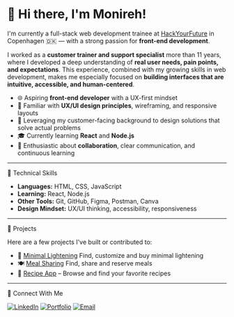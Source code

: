 

<!--
**Zargarnejad/zargarnejad** is a ✨ _special_ ✨ repository because its `README.md` (this file) appears on your GitHub profile.

Here are some ideas to get you started:

- 🔭 I’m currently working on ...
- 🌱 I’m currently learning ...
- 👯 I’m looking to collaborate on ...
- 🤔 I’m looking for help with ...
- 💬 Ask me about ...
- 📫 How to reach me: ...
- 😄 Pronouns: ...
- ⚡ Fun fact: ...
-->
# 👋 Hi there, I'm Monireh!

I'm currently a full-stack web development trainee at [HackYourFuture](https://www.hackyourfuture.dk/) in Copenhagen 🇩🇰 — with a strong passion for **front-end development**.

I worked as a **customer trainer and support specialist** more than 11 years, where I developed a deep understanding of **real user needs, pain points, and expectations**. This experience, combined with my growing skills in web development, makes me especially focused on **building interfaces that are intuitive, accessible, and human-centered**.


- 🌐 Aspiring **front-end developer** with a UX-first mindset
- 🎨 Familiar with **UX/UI design principles**, wireframing, and responsive layouts
- 🧠 Leveraging my customer-facing background to design solutions that solve actual problems
- 🎓 Currently learning **React** and **Node.js**
- 💬 Enthusiastic about **collaboration**, clear communication, and continuous learning

---
 🚀 Technical Skills

- **Languages:** HTML, CSS, JavaScript
- **Learning:** React, Node.js
- **Other Tools:** Git, GitHub, Figma, Postman, Canva
- **Design Mindset:** UX/UI thinking, accessibility, responsiveness

---
<!--

 🌱 I'm currently working on

- React-based apps and components
- Building RESTful APIs using Node.js and Express
- Improving my design-to-code workflow

---
-->

 🧪 Projects

Here are a few projects I've built or contributed to:

- 🔦 [Minimal Lightening](https://github.com/Zargarnejad/minimal-lightening) Find, customize and buy minimal lightening
- 🍽️ [Meal Sharing](https://github.com/Zargarnejad/meal-sharing) Find, share and reserve meals
- 📖 [Recipe App](https://github.com/Zargarnejad/Recipe-App) – Browse and find your favorite recipes

---

 🔗 Connect With Me

[![LinkedIn](https://img.shields.io/badge/-LinkedIn-blue?style=flat&logo=linkedin)](https://www.linkedin.com/in/monireh-zargarnejad/)
[![Portfolio](https://img.shields.io/badge/-Portfolio-black?style=flat&logo=github)](https://github.com/Zargarnejad/zargarnejad.github.io)
[![Email](https://img.shields.io/badge/-Email-red?style=flat&logo=gmail)](mailto:zargarnejad@gmail.com)

